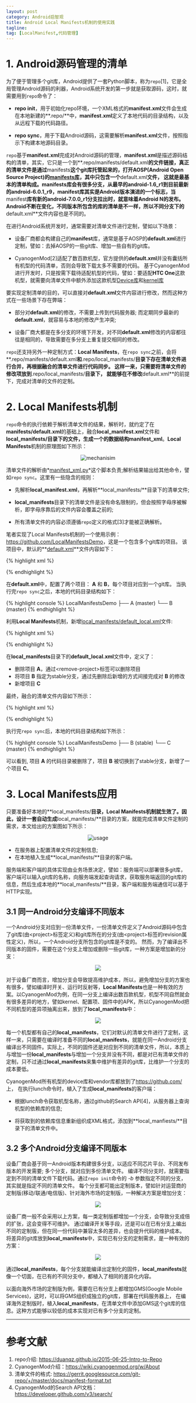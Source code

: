 ```yaml
---
layout: post
category: Android启智观
title: Android Local Manifests机制的使用实践
tagline:
tag: [LocalManifest,代码管理]
---
```


# 1. Android源码管理的清单

为了便于管理多个git库，Android提供了一套Python脚本，称为`repo`[1]，它是全局管理Android源码的利器，Android系统开发的第一步就是获取源码，这时，就需要用到`repo`命令了：

- **repo init**，用于初始化repo环境，一个XML格式的**manifest.xml**文件会生成在本地新建的**.repo/**中，**manifest.xml**定义了本地代码的目录结构，以及从远程下载的代码路径。

- **repo sync**，用于下载Android源码，这需要解析**manifest.xml**文件，按照指示下构建本地源码目录。

`repo`基于**manifest.xml**完成对Android源码的管理，**manifest.xml**是描述源码结构的清单，其实，它只是一个到**.repo/manifests/default.xml**的文件链接，真正的清单文件是通过**manifests**这个git库托管起来的，打开AOSP(Android Open Source Project)的[**manifests**库](https://android.googlesource.com/platform/manifest)，其中只包含一个**default.xml**文件，
这就是最基本的清单构成。**manifests**库会有很多分支，从最早的android-1.6_r1到目前最新的android-6.0.1_r9，**manifest**库其实是Android版本演进的一个标志，当**manifest**库有新的android-7.0.0_r1分支拉出时，就意味着Android N的发布。
Android不断在变化，不同版本所包含的库的清单是不一样，所以不同分支下的**default.xml**文件内容也是不同的。

在进行Android系统开发时，通常需要对清单文件进行定制，譬如以下场景：

- 设备厂商都会构建自己的**manifest**库，通常是基于AOSP的**default.xml**进行定制，譬如：去掉AOSP的一些git库、增加一些自有的git库。

- CyanogenMod[2]适配了数百款机型，官方提供的**default.xml**并没有囊括所有机型的代码清单，否则会导致下载太多不需要的代码。
  基于CyanogenMod进行开发时，只是按需下载待适配机型的代码，譬如：要适配**HTC One**这款机型，就需要向清单文件中额外添加这款机型[Device库](https://github.com/cyanogenmod/android_device_htc_m7)和[kernel库](https://github.com/cyanogenmod/android_kernel_htc_msm8960)

要实现定制清单的目的，可以直接对**default.xml**文件内容进行修改，然而这种方式在一些场景下存在弊端：

- 部分对**default.xml**的修改，不需要上传到代码服务器; 而定期同步最新的**default.xml**，就容易与本地的修改产生冲突;

- 设备厂商大都是在多分支的环境下开发，对不同**default.xml**修改的内容都往往是相同的，导致需要在多分支上重复提交相同的修改。

`repo`还支持另外一种定制方式：**Local Manifests**，在`repo sync`之前，会将**.repo/manifests/default.xml**和**.repo/local_manifests/**目录下存在清单文件进行合并，再根据融合的清单文件进行代码同步。
这样一来，只需要将清单文件的修改项放到**.repo/local_manifests/**目录下，
就能够在不修改**default.xml**的前提下，完成对清单的文件的定制。

# 2. Local Manifests机制

`repo`命令的执行依赖于解析清单文件的结果，解析时，就约定了在**manifests/default.xml**的基础上，融合**local_manifest.xml**文件和**local_manifests/**目录下的文件，生成一个的数据结构**manifest_xml**。**Local Manifests**机制的原理图如下所示：

<div align="center"><img src="/assets/images/localmanifests/1-local-manifests-mechanism.png" alt="mechanisim"/></div>

清单文件的解析由*[manifest_xml.py](https://gerrit.googlesource.com/git-repo/+/master/manifest_xml.py)*这个脚本负责;解析结果输出给其他命令，譬如`repo sync`。这里有一些隐含的规则：

- 先解析**local_manifest.xml**，再解析**local_manifests/**目录下的清单文件;

- **local_manifests**目录下的清单文件是没有命名限制的，但会按照字母序被解析，即字母序靠后的文件内容会覆盖之前的;

- 所有清单文件的内容必须遵循`repo`定义的格式[3]才能被正确解析。

笔者实现了Local Manifests机制的一个使用示例：<https://github.com/LocalManifestsDemo>，这是一个包含多个git库的项目。
该项目中，默认的**[default.xml](https://github.com/LocalManifestsDemo/manifests/blob/master/default.xml)**文件内容如下：

{% highlight xml %}
<?xml version="1.0" encoding="UTF-8"?>
<manifest>
  <remote name="origin" fetch=".." />

  <default revision="refs/heads/master" remote="origin" />

  <project path="A" name="LocalManifestsDemo/project-A" />
  <project path="B" name="LocalManifestsDemo/project-B" />
</manifest>
{% endhighlight %}

在**default.xml**中，配置了两个项目： **A** 和 **B**，每个项目对应到一个git库。
当执行完`repo sync`之后，本地的代码目录结构如下：

{% highlight console %}
LocalManifestsDemo
├── A (master)
└── B (master)
{% endhighlight %}


利用**Local Manifests**机制，新增[local_manifests/default_local.xml](https://github.com/LocalManifestsDemo/local_manifests/blob/master/default_local.xml)文件:

{% highlight xml %}
<?xml version="1.0" encoding="UTF-8"?>
<manifest>
  <remove-project name="LocalManifestsDemo/project-A" />
  <remove-project name="LocalManifestsDemo/project-B" />
  <project path="B" name="LocalManifestsDemo/project-B" revision="stable" />
  <project path="C" name="LocalManifestsDemo/project-C" />
</manifest>
{% endhighlight %}

在**local_manifests**目录下的**default_local.xml**文件中，定义了：

- 删除项目 **A**，通过&lt;remove-project&gt;标签可以删除项目
- 将项目 **B** 指定为stable分支，通过先删除后新增的方式间接完成对 **B** 的修改
- 新增项目 **C**

最终，融合的清单文件内容如下所示：

{% highlight xml %}
<?xml version="1.0" encoding="UTF-8"?>
<manifest>
  <remote name="origin" fetch=".." />

  <default revision="refs/heads/master" remote="origin" />

  <project path="B" name="LocalManifestsDemo/project-B" revision="stable" />
  <project path="C" name="LocalManifestsDemo/project-C" />
</manifest>
{% endhighlight %}


执行完`repo sync`后，本地的代码目录结构如下所示：

{% highlight console %}
LocalManifestsDemo
├── B (stable)
└── C (master)
{% endhighlight %}

可以看到, 项目 **A** 的代码目录被删除了，项目 **B** 被切换到了stable分支，新增了一个项目 **C**。

# 3. Local Manifests应用

只要准备好本地的**local_manifests/**目录，**Local Manifests**机制就生效了。因此，设计一套自动生成**local_manifests/**目录的方案，就能完成清单文件定制的需求，本文给出的方案图如下所示：

<div align="center"><img src="/assets/images/localmanifests/2-local-manifests-usage.png" alt="usage"/></div>

- 在服务器上配置清单文件的定制信息;
- 在本地植入生成**local_manifests/**目录的客户端。

服务端和客户端的具体实现由业务场景决定，譬如：服务端可以部署很多git库，客户端可以输入git库的名称，向服务端发起查询请求，获取服务端返回的git库的信息，然后生成本地的**local_manifests/**目录，客户端和服务端通信可以基于HTTP实现。

## 3.1 同一Android分支编译不同版本

一个Android分支对应到一份清单文件，一份清单文件定义了Android源码中包含了git库(由&lt;project&gt;标签定义)和git库所在的分支(由&lt;project&gt;标签的revision属性定义)，所以，一个Android分支所包含的git库是不变的。
然而，为了编译出不同版本的固件，需要在这个分支上增加或删除一些git库，一种方案是增加新的分支：

<div align="center"><img src="/assets/images/localmanifests/3-local-manifests-scene1-plus-branches.png"/></div>

对于设备厂商而言，增加分支会导致提高维护成本，所以，避免增加分支的方案也有很多，譬如编译时开关、运行时反射等，**Local Manifests**也是一种有效的方案。以CyanogenMod为例，在同一分支上编译出数百款机型，机型不同自然就会有很多差异的地方，譬如kernel、配置项、固件中的APK，所以CyanogenMod把不同机型的差异项抽离出来，放到了**local_manifests**中：

<div align="center"><img src="/assets/images/localmanifests/4-local-manifests-scene1-plus-manifests.png"/></div>

每一个机型都有自己的**local_manifests**，它们对默认的清单文件进行了定制，这样一来，只需要在编译时准备不同的**local_manifests**，就能在同一Android分支编译出不同固件。实际上，不同的固件还是对应到不同的清单文件，所以，本质上与增加一份**local_manifests**与增加一个分支并没有不同，都是对已有清单文件的定制，只不过通过**local_manifests**来集中维护有差异的git库，比维护一个分支的成本要低。

CyanogenMod所有机型的device库和vendor库都放到了<https://github.com/>上，
在执行lunch命令时，植入了生成**local_manifests**的客户端：

- 根据lunch命令获取机型名称，通过github的Search API[4]，从服务器上查询机型的依赖库的信息;

- 将获取到的依赖库信息重新组织成XML格式，添加到**local_manfiests/**目录下的清单文件中。

## 3.2 多个Android分支编译不同版本

设备厂商会基于同一Android版本构建很多分支，以适应不同芯片平台、不同发布版本的开发需要; 多个分支，就对应到多份清单文件。
编译不同分支时，就需要指定到不同的清单文件下载代码。通过`repo init`命令的 *-b* 参数指定不同的分支，其实就是指定不同的清单文件。
每个分支都可能出定制版本，譬如针对运营商的定制版(移动/联通/电信版)、针对海外市场的定制版，一种解决方案是增加分支：

<div align="center"><img src="/assets/images/localmanifests/5-local-manifests-scene2-plus-branches.png"/></div>

设备厂商一般不会采用以上方案，每一类定制版都增加一个分支，会导致分支成倍的扩张，这会变得不可维护。
通过编译开关等手段，还是可以在已有分支上编出不同的定制版，但在同一份代码中兼容太多的差异，也会提升代码的维护成本。
将差异的git库放到**local_manifests**中，实现已有分支的定制需求，是一种有效的方案：

<div align="center"><img src="/assets/images/localmanifests/6-local-manifests-scene2-plus-manifests.png"/></div>

通过**local_manifests**，每个分支就能编译出定制化的固件，**local_manifests**就像一个切面，在已有的不同分支中，都植入了相同的差异化内容。

以面向海外市场的定制版为例，需要在已有分支上都增加GMS(Google Mobile Services)，这时，可以将GMS组织成独立的git库，部署在代码服务器上，
在编译海外定制版时，植入**local_manifests**，在清单文件中添加GMS这个git库的信息。这种方式能够以较低的成本实现对已有多个分支的定制。

---

# 参考文献

1. repo介绍: <https://duanqz.github.io/2015-06-25-Intro-to-Repo>
2. CyanogenMod介绍：<https://wiki.cyanogenmod.org/w/About>
3. 清单文件的格式: <https://gerrit.googlesource.com/git-repo/+/master/docs/manifest-format.txt>
4. CyanogenMod的Search API文档：<https://developer.github.com/v3/search/>
